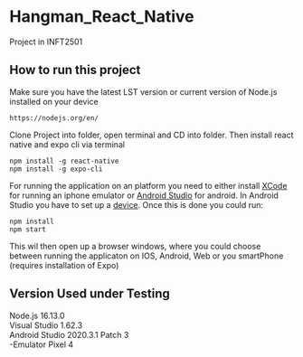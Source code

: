# Hangman_React_Native

Project in INFT2501

## How to run this project
Make sure you have the latest LST version or current version of Node.js installed on your device
```
https://nodejs.org/en/
```
Clone Project into folder, open terminal and CD into folder.
Then install react native and expo cli via terminal
```
npm install -g react-native
npm install -g expo-cli
```
For running the application on an platform you need to either install [XCode](https://developer.apple.com/xcode/) for running an iphone emulator or [Android Studio](https://developer.android.com/studio?gclid=CjwKCAiA1uKMBhAGEiwAxzvX92BSkCCN7lgv6duEXSi89Q-m8uKyS3jen8kIaNSrtEmjFNnXwP8hHBoCLkAQAvD_BwE&gclsrc=aw.ds) for android. In Android Studio you have to set up a [device](https://developer.android.com/studio/run/managing-avds).
Once this is done you could run:
```
npm install
npm start
```
This wil then open up a browser windows, where you could choose between running the applicaton on IOS, Android, Web or you smartPhone (requires installation of Expo)
## Version Used under Testing
Node.js  16.13.0</br>
Visual Studio  1.62.3</br>
Android Studio  2020.3.1 Patch 3</br>
  -Emulator Pixel 4
